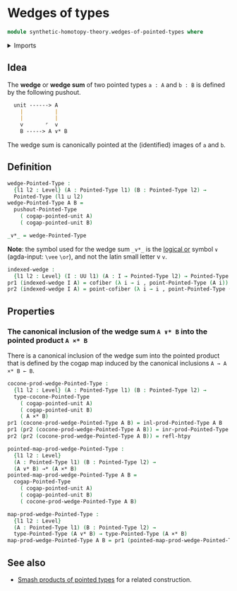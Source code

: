 # Wedges of types

```agda
module synthetic-homotopy-theory.wedges-of-pointed-types where
```

<details><summary>Imports</summary>

```agda
open import foundation.dependent-pair-types
open import foundation.homotopies
open import foundation.universe-levels

open import structured-types.pointed-cartesian-product-types
open import structured-types.pointed-maps
open import structured-types.pointed-types
open import structured-types.pointed-unit-type

open import synthetic-homotopy-theory.cocones-under-spans-of-pointed-types
open import synthetic-homotopy-theory.cofibers
open import synthetic-homotopy-theory.pushouts-of-pointed-types
```

</details>

## Idea

The **wedge** or **wedge sum** of two pointed types `a : A` and `b : B` is
defined by the following pushout.

```md
  unit ------> A
    |          |
    |          |
    v       ⌜  v
    B -----> A ∨* B
```

The wedge sum is canonically pointed at the (identified) images of `a` and `b`.

## Definition

```agda
wedge-Pointed-Type :
  {l1 l2 : Level} (A : Pointed-Type l1) (B : Pointed-Type l2) →
  Pointed-Type (l1 ⊔ l2)
wedge-Pointed-Type A B =
  pushout-Pointed-Type
    ( cogap-pointed-unit A)
    ( cogap-pointed-unit B)

_∨*_ = wedge-Pointed-Type
```

**Note**: the symbol used for the wedge sum `_∨*_` is the
[logical or](https://codepoints.net/U+2228) symbol `∨` (agda-input: `\vee`
`\or`), and not the latin small letter v `v`.

```agda
indexed-wedge :
  {l1 l2 : Level} (I : UU l1) (A : I → Pointed-Type l2) → Pointed-Type (l1 ⊔ l2)
pr1 (indexed-wedge I A) = cofiber (λ i → i , point-Pointed-Type (A i))
pr2 (indexed-wedge I A) = point-cofiber (λ i → i , point-Pointed-Type (A i))
```

## Properties

### The canonical inclusion of the wedge sum `A ∨* B` into the pointed product `A ×* B`

There is a canonical inclusion of the wedge sum into the pointed product that is
defined by the cogap map induced by the canonical inclusions `A → A ×* B ← B`.

```agda
cocone-prod-wedge-Pointed-Type :
  {l1 l2 : Level} (A : Pointed-Type l1) (B : Pointed-Type l2) →
  type-cocone-Pointed-Type
    ( cogap-pointed-unit A)
    ( cogap-pointed-unit B)
    ( A ×* B)
pr1 (cocone-prod-wedge-Pointed-Type A B) = inl-prod-Pointed-Type A B
pr1 (pr2 (cocone-prod-wedge-Pointed-Type A B)) = inr-prod-Pointed-Type A B
pr2 (pr2 (cocone-prod-wedge-Pointed-Type A B)) = refl-htpy

pointed-map-prod-wedge-Pointed-Type :
  {l1 l2 : Level}
  (A : Pointed-Type l1) (B : Pointed-Type l2) →
  (A ∨* B) →* (A ×* B)
pointed-map-prod-wedge-Pointed-Type A B =
  cogap-Pointed-Type
    ( cogap-pointed-unit A)
    ( cogap-pointed-unit B)
    ( cocone-prod-wedge-Pointed-Type A B)

map-prod-wedge-Pointed-Type :
  {l1 l2 : Level}
  (A : Pointed-Type l1) (B : Pointed-Type l2) →
  type-Pointed-Type (A ∨* B) → type-Pointed-Type (A ×* B)
map-prod-wedge-Pointed-Type A B = pr1 (pointed-map-prod-wedge-Pointed-Type A B)
```

## See also

- [Smash products of pointed types](synthetic-homotopy-theory.smash-products-of-pointed-types.md)
  for a related construction.
